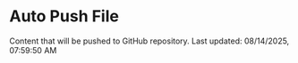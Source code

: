 # Auto Push File

Content that will be pushed to GitHub repository.
Last updated: 08/14/2025, 07:59:50 AM